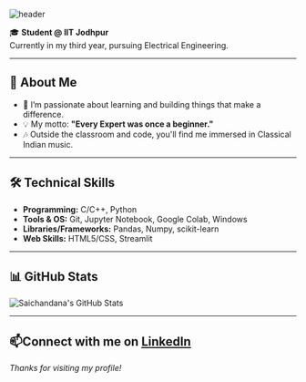 ![header](https://capsule-render.vercel.app/api?text=Welcome%20to%20My%20Profile!&animation=twinkling&type=waving&color=0:000428,100:004e92&height=120&fontColor=fff)




🎓 **Student @ IIT Jodhpur**  
Currently in my third year, pursuing Electrical Engineering.

---

## 🌟 About Me

- 🔭 I’m passionate about learning and building things that make a difference.
- 💡 My motto: **"Every Expert was once a beginner."**
- 🎶 Outside the classroom and code, you'll find me immersed in Classical Indian music.

---

## 🛠️ Technical Skills

- **Programming:** C/C++, Python  
- **Tools & OS:** Git, Jupyter Notebook, Google Colab, Windows  
- **Libraries/Frameworks:** Pandas, Numpy, scikit-learn  
- **Web Skills:** HTML5/CSS, Streamlit  
---

## 📊 GitHub Stats

![Saichandana's GitHub Stats](https://github-readme-stats.vercel.app/api?username=Saichandana-123&show_icons=true&theme=radical)

---
## 📫Connect with me on [LinkedIn](https://www.linkedin.com/in/saichandana-tumma-6a8a08285/)


*Thanks for visiting my profile!*

<!--
**Saichandana-123/Saichandana-123** is a ✨ _special_ ✨ repository because its `README.md` (this file) appears on your GitHub profile.

Here are some ideas to get you started:

- 🔭 I’m currently working on ...
- 🌱 I’m currently learning ...
- 👯 I’m looking to collaborate on ...
- 🤔 I’m looking for help with ...
- 💬 Ask me about ...
- 📫 How to reach me: ...
- 😄 Pronouns: ...
- ⚡ Fun fact: ...
-->
